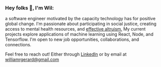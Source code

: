 ### Hey folks 👋, I'm Wil: 

a software engineer motivated by the capacity technology has for positive global change. I'm passionate about participating in social justice, creating access to mental health resources, and [effective altruism.](https://www.effectivealtruism.org/) My current projects explore applications of machine learning using React, Node, and Tensorflow. I'm open to new job opportunities, collaborations, and connections.

Feel free to reach out! Either through [LinkedIn](https://www.linkedin.com/in/wilgerard/) or by email at <williamrgerard@gmail.com>
